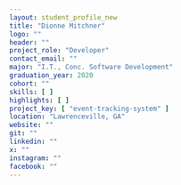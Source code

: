 ```yaml
---
layout: student_profile_new
title: "Dionne Mitchner"
logo: ""
header: ""
project_role: "Developer"
contact_email: ""
major: "I.T., Conc. Software Development"
graduation_year: 2020
cohort: ""
skills: [ ]
highlights: [ ]
project_key: [ "event-tracking-system" ]
location: "Lawrenceville, GA"
website: ""
git: ""
linkedin: ""
x: ""
instagram: ""
facebook: ""
---
```

